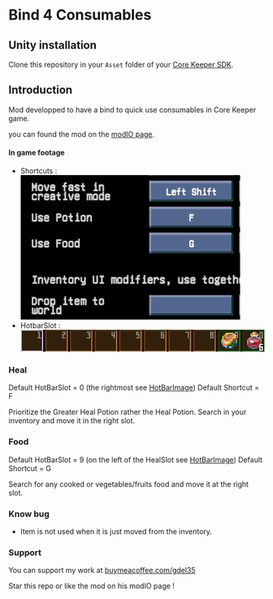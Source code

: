 # Bind 4 Consumables

## Unity installation

Clone this repository in your `Asset` folder of your [Core Keeper SDK](https://github.com/Pugstorm/CoreKeeperModSDK).

## Introduction

Mod developped to have a bind to quick use consumables in Core Keeper game.

you can found the mod on the [modIO page](https://mod.io/g/corekeeper/m/bind4consumables).

#### In game footage

- Shortcuts :
![shortcutImage](./assets_github/shortcuts.png)
- HotbarSlot :
![hotBarImage](./assets_github/hotbar.png)
### Heal

Default HotBarSlot = 0 (the rightmost see [HotBarImage](#in-game-footage))
Default Shortcut = F

Prioritize the Greater Heal Potion rather the Heal Potion.
Search in your inventory and move it in the right slot.

### Food

Default HotBarSlot = 9 (on the left of the HealSlot see [HotBarImage](#in-game-footage))
Default Shortcut = G

Search for any cooked or vegetables/fruits food and move it at the right slot.

### Know bug

- Item is not used when it is just moved from the inventory.

### Support

You can support my work at [buymeacoffee.com/gdel35](https://buymeacoffee.com/gdel35)

Star this repo or like the mod on his modIO page ! 
